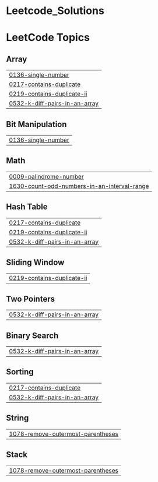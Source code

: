 # Leetcode_Solutions
<!---LeetCode Topics Start-->
# LeetCode Topics
## Array
|  |
| ------- |
| [0136-single-number](https://github.com/VVchandrahas3/Leetcode_Solutions/tree/master/0136-single-number) |
| [0217-contains-duplicate](https://github.com/VVchandrahas3/Leetcode_Solutions/tree/master/0217-contains-duplicate) |
| [0219-contains-duplicate-ii](https://github.com/VVchandrahas3/Leetcode_Solutions/tree/master/0219-contains-duplicate-ii) |
| [0532-k-diff-pairs-in-an-array](https://github.com/VVchandrahas3/Leetcode_Solutions/tree/master/0532-k-diff-pairs-in-an-array) |
## Bit Manipulation
|  |
| ------- |
| [0136-single-number](https://github.com/VVchandrahas3/Leetcode_Solutions/tree/master/0136-single-number) |
## Math
|  |
| ------- |
| [0009-palindrome-number](https://github.com/VVchandrahas3/Leetcode_Solutions/tree/master/0009-palindrome-number) |
| [1630-count-odd-numbers-in-an-interval-range](https://github.com/VVchandrahas3/Leetcode_Solutions/tree/master/1630-count-odd-numbers-in-an-interval-range) |
## Hash Table
|  |
| ------- |
| [0217-contains-duplicate](https://github.com/VVchandrahas3/Leetcode_Solutions/tree/master/0217-contains-duplicate) |
| [0219-contains-duplicate-ii](https://github.com/VVchandrahas3/Leetcode_Solutions/tree/master/0219-contains-duplicate-ii) |
| [0532-k-diff-pairs-in-an-array](https://github.com/VVchandrahas3/Leetcode_Solutions/tree/master/0532-k-diff-pairs-in-an-array) |
## Sliding Window
|  |
| ------- |
| [0219-contains-duplicate-ii](https://github.com/VVchandrahas3/Leetcode_Solutions/tree/master/0219-contains-duplicate-ii) |
## Two Pointers
|  |
| ------- |
| [0532-k-diff-pairs-in-an-array](https://github.com/VVchandrahas3/Leetcode_Solutions/tree/master/0532-k-diff-pairs-in-an-array) |
## Binary Search
|  |
| ------- |
| [0532-k-diff-pairs-in-an-array](https://github.com/VVchandrahas3/Leetcode_Solutions/tree/master/0532-k-diff-pairs-in-an-array) |
## Sorting
|  |
| ------- |
| [0217-contains-duplicate](https://github.com/VVchandrahas3/Leetcode_Solutions/tree/master/0217-contains-duplicate) |
| [0532-k-diff-pairs-in-an-array](https://github.com/VVchandrahas3/Leetcode_Solutions/tree/master/0532-k-diff-pairs-in-an-array) |
## String
|  |
| ------- |
| [1078-remove-outermost-parentheses](https://github.com/VVchandrahas3/Leetcode_Solutions/tree/master/1078-remove-outermost-parentheses) |
## Stack
|  |
| ------- |
| [1078-remove-outermost-parentheses](https://github.com/VVchandrahas3/Leetcode_Solutions/tree/master/1078-remove-outermost-parentheses) |
<!---LeetCode Topics End-->